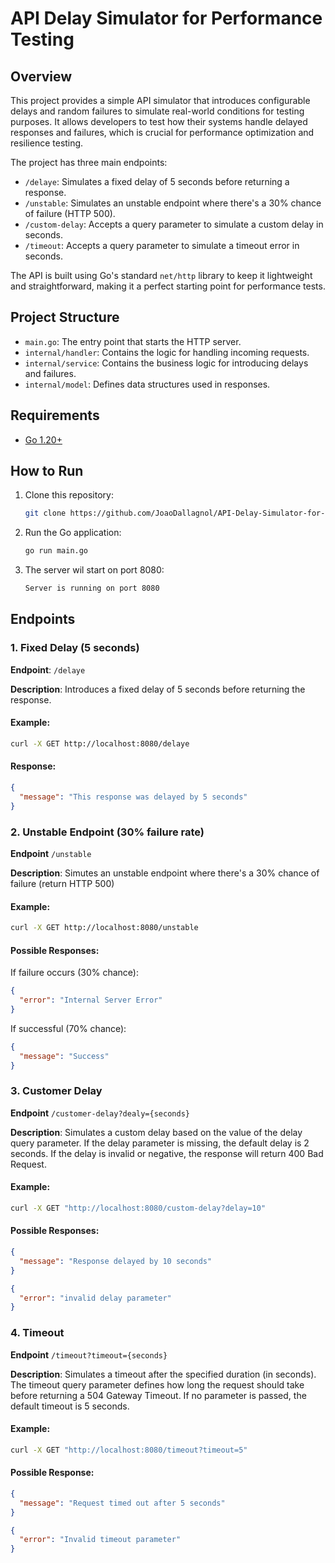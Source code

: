 # API Delay Simulator for Performance Testing

## Overview

This project provides a simple API simulator that introduces configurable delays and random failures to simulate real-world conditions for testing purposes. It allows developers to test how their systems handle delayed responses and failures, which is crucial for performance optimization and resilience testing.

The project has three main endpoints:
- `/delaye`: Simulates a fixed delay of 5 seconds before returning a response.
- `/unstable`: Simulates an unstable endpoint where there's a 30% chance of failure (HTTP 500).
- `/custom-delay`: Accepts a query parameter to simulate a custom delay in seconds.
- `/timeout`: Accepts a query parameter to simulate a timeout error in seconds.

The API is built using Go's standard `net/http` library to keep it lightweight and straightforward, making it a perfect starting point for performance tests.

## Project Structure

- `main.go`: The entry point that starts the HTTP server.
- `internal/handler`: Contains the logic for handling incoming requests.
- `internal/service`: Contains the business logic for introducing delays and failures.
- `internal/model`: Defines data structures used in responses.

## Requirements

- [Go 1.20+](https://golang.org/dl/)

## How to Run

1. Clone this repository:
   ```bash
   git clone https://github.com/JoaoDallagnol/API-Delay-Simulator-for-Performance-Testing.git

2. Run the Go application:
   ```bash
   go run main.go

3. The server wil start on port 8080:
   ```bash
   Server is running on port 8080

## Endpoints

### 1. Fixed Delay (5 seconds)

**Endpoint**: `/delaye`

**Description**: Introduces a fixed delay of 5 seconds before returning the response.

#### Example:
```bash
curl -X GET http://localhost:8080/delaye
```

#### Response:

```json
{
  "message": "This response was delayed by 5 seconds"
}
```

### 2. Unstable Endpoint (30% failure rate)
**Endpoint** `/unstable`

**Description**: Simutes an unstable endpoint where there's a 30% chance of failure (return HTTP 500)

#### Example:
```bash
curl -X GET http://localhost:8080/unstable
```

#### Possible Responses:

If failure occurs (30% chance):
```json
{
  "error": "Internal Server Error"
}
```

If successful (70% chance):
```json
{
  "message": "Success"
}
```

### 3. Customer Delay
**Endpoint** `/customer-delay?dealy={seconds}`

**Description**: Simulates a custom delay based on the value of the delay query parameter. If the delay parameter is missing, the default delay is 2 seconds. If the delay is invalid or negative, the response will return 400 Bad Request.

#### Example:
```bash
curl -X GET "http://localhost:8080/custom-delay?delay=10"
```

#### Possible Responses:

```json
{
  "message": "Response delayed by 10 seconds"
}
```

```json
{
  "error": "invalid delay parameter"
}
```

### 4. Timeout
**Endpoint** `/timeout?timeout={seconds}`

**Description**: Simulates a timeout after the specified duration (in seconds). The timeout query parameter defines how long the request should take before returning a 504 Gateway Timeout. If no parameter is passed, the default timeout is 5 seconds.

#### Example:
```bash
curl -X GET "http://localhost:8080/timeout?timeout=5"
```

#### Possible Response:

```json
{
  "message": "Request timed out after 5 seconds"
}
```

```json
{
  "error": "Invalid timeout parameter"
}
```
